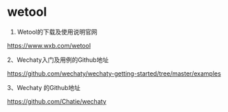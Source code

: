 # wetool

1. Wetool的下载及使用说明官网

<https://www.wxb.com/wetool>

2、Wechaty入门及用例的Github地址

<https://github.com/wechaty/wechaty-getting-started/tree/master/examples>

3、Wechaty 的Github地址

<https://github.com/Chatie/wechaty>

